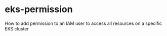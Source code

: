 # eks-permission
How to add permission to an IAM user to access all resources on a specific EKS cluster
